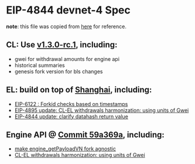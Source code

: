 # EIP-4844 devnet-4 Spec
**note**: this file was copied from [here](https://notes.ethereum.org/@timbeiko/4844-devnet-4) for reference.

## CL: Use [v1.3.0-rc.1](https://github.com/ethereum/consensus-specs/releases/tag/v1.3.0-rc.1), including:

- gwei for withdrawal amounts for engine api
- historical summaries
- genesis fork version for bls changes

## EL: build on top of [Shanghai](https://github.com/ethereum/execution-specs/blob/master/network-upgrades/mainnet-upgrades/shanghai.md), including:

- [EIP-6122 : Forkid checks based on timestamps](https://github.com/ethereum/EIPs/pull/6122)
- [EIP-4895 update: CL-EL withdrawals harmonization: using units of Gwei](https://github.com/ethereum/EIPs/commit/b56a299fbad4ee701e6d4cea025096effaf301fa)
- [EIP-4844 update: clarify datahash return value](https://github.com/ethereum/EIPs/commit/739e75c93b94fc49e8005943d052fa4e1ac1be80)

## Engine API @ [Commit 59a369a](https://github.com/ethereum/execution-apis/tree/59a369a7b9d9c05e37c53aacac7ac6ea23fc62f6), including:

- [make engine_getPayloadVN fork agnostic](https://github.com/ethereum/execution-apis/pull/355)
- [CL-EL withdrawals harmonization: using units of Gwei](https://github.com/ethereum/execution-apis/pull/354)
